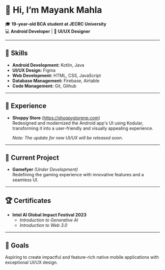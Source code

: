 # 👋 Hi, I’m **Mayank Mahla**

🎓 **19-year-old BCA student at JECRC University**  
💻 **Android Developer** | 🎨 **UI/UX Designer**

---

## 🔧 Skills
- **Android Development:** Kotlin, Java  
- **UI/UX Design:** Figma  
- **Web Development:** HTML, CSS, JavaScript  
- **Database Management:** Firebase, Airtable
- **Code Management:** Git, Github

---

## 💼 Experience
- **Shoppy Store** (https://shoppystorenp.com)  
  Redesigned and modernized the Android app's UI using Kodular, transforming it into a user-friendly and visually appealing experience.

  *Note: The update for new UI/UX will be released soon.*


---

## 🚀 Current Project
- **Gamefyer** *(Under Development)*  
  Redefining the gaming experience with innovative features and a seamless UI.
---

## 🏆 Certificates
- **Intel AI Global Impact Festival 2023**  
  - *Introduction to Generative AI*  
  - *Introduction to Web 3.0*

---

## 🎯 Goals
Aspiring to create impactful and feature-rich native mobile applications with exceptional UI/UX design.
